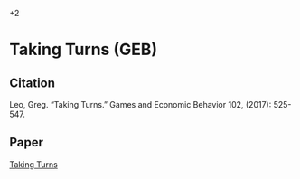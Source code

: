 +2

# Taking Turns (GEB)

## Citation 

Leo, Greg. “Taking Turns.” Games and Economic Behavior 102, (2017): 525-547.


## Paper

[Taking Turns](<https://www.sciencedirect.com/science/article/pii/S0899825617300295>)

